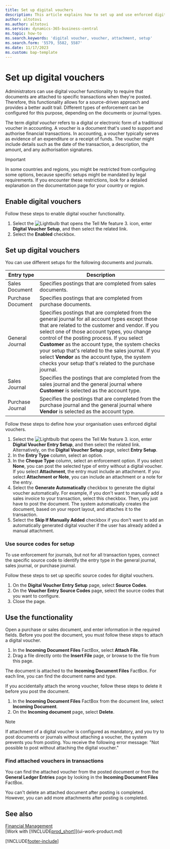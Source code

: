 ```yaml
---
title: Set up digital vouchers
description: This article explains how to set up and use enforced digital vouchers in Microsoft Dynamics 365 Business Central.
author: altotovi
ms.author: altotovi
ms.service: dynamics-365-business-central
ms.topic: how-to
ms.search.keywords: 'digital voucher, voucher, attachment, setup'
ms.search.form: '5579, 5582, 5587'
ms.date: 11/17/2023
ms.custom: bap-template
---
```


# Set up digital vouchers

Administrators can use digital voucher functionality to require that documents are attached to specific transactions when they're posted. Therefore, this functionality allows for a source-driven approach and provides a better audit trail. Different types of enforcement can be configured for this purpose, depending on the documents or journal types.

The term *digital voucher* refers to a digital or electronic form of a traditional voucher in accounting. A voucher is a document that's used to support and authorise financial transactions. In accounting, a voucher typically serves as evidence of an expenditure or a receipt of funds. The voucher might include details such as the date of the transaction, a description, the amount, and any authorisation signatures.

> [!IMPORTANT]
> In some countries and regions, you might be restricted from configuring some options, because specific setups might be mandated by legal requirements. If you encounter these restrictions, look for a detailed explanation on the documentation page for your country or region.

## Enable digital vouchers

Follow these steps to enable digital voucher functionality.

1. Select the ![Lightbulb that opens the Tell Me feature 3.](media/ui-search/search_small.png "Tell me what you want to do") icon, enter **Digital Voucher Setup**, and then select the related link.
2. Select the **Enabled** checkbox.

## Set up digital vouchers

You can use different setups for the following documents and journals.

| Entry type | Description |
|------------|-------------|
| Sales Document | Specifies postings that are completed from sales documents. |
| Purchase Document | Specifies postings that are completed from purchase documents. |
| General Journal | Specifies postings that are completed from the general journal for all account types except those that are related to the customer and vendor. If you select one of those account types, you change control of the posting process. If you select **Customer** as the account type, the system checks your setup that's related to the sales journal. If you select **Vendor** as the account type, the system checks your setup that's related to the purchase journal. |
| Sales Journal | Specifies the postings that are completed from the sales journal and the general journal where **Customer** is selected as the account type. |
| Purchase Journal | Specifies the postings that are completed from the purchase journal and the general journal where **Vendor** is selected as the account type. |

Follow these steps to define how your organisation uses enforced digital vouchers.

1. Select the ![Lightbulb that opens the Tell Me feature 3.](media/ui-search/search_small.png "Tell me what you want to do") icon, enter **Digital Voucher Entry Setup**, and then select the related link. Alternatively, on the **Digital Voucher Setup** page, select **Entry Setup**.
2. In the **Entry Type** column, select an option.
3. In the **Cheque Type** column, select an enforcement option. If you select **None**, you can post the selected type of entry without a digital voucher. If you select **Attachment**, the entry must include an attachment. If you select **Attachment or Note**, you can include an attachment or a note for the entry. 
4. Select the **Generate Automatically** checkbox to generate the digital voucher automatically. For example, if you don't want to manually add a sales invoice to your transaction, select this checkbox. Then, you just have to post the document. The system automatically creates the document, based on your report layout, and attaches it to the transaction.
5. Select the **Skip If Manually Added** checkbox if you don't want to add an automatically generated digital voucher if the user has already added a manual attachment.

### Use source codes for setup

To use enforcement for journals, but not for all transaction types, connect the specific source code to identify the entry type in the general journal, sales journal, or purchase journal.

Follow these steps to set up specific source codes for digital vouchers.

1. On the **Digital Voucher Entry Setup** page, select **Source Codes**.
2. On the **Voucher Entry Source Codes** page, select the source codes that you want to configure.
3. Close the page.

## Use the functionality

Open a purchase or sales document, and enter information in the required fields. Before you post the document, you must follow these steps to attach a digital voucher.

1. In the **Incoming Document Files** FactBox, select **Attach File**.
2. Drag a file directly onto the **Insert File** page, or browse to the file from this page.

The document is attached to the **Incoming Document Files** FactBox. For each line, you can find the document name and type.

If you accidentally attach the wrong voucher, follow these steps to delete it before you post the document.

1. In the **Incoming Document Files** FactBox from the document line, select **Incoming Document**.
2. On the **Incoming document** page, select **Delete**.

> [!NOTE]
> If attachment of a digital voucher is configured as mandatory, and you try to post documents or journals without attaching a voucher, the system prevents you from posting. You receive the following error message: "Not possible to post without attaching the digital voucher."

### Find attached vouchers in transactions

You can find the attached voucher from the posted document or from the **General Ledger Entries** page by looking in the **Incoming Document Files** FactBox.

You can't delete an attached document after posting is completed. However, you can add more attachments after posting is completed.

## See also

[Financial Management](finance.md)  
[Work with [!INCLUDE[prod_short](includes/prod_short.md)]](ui-work-product.md)

[!INCLUDE[footer-include](includes/footer-banner.md)]
